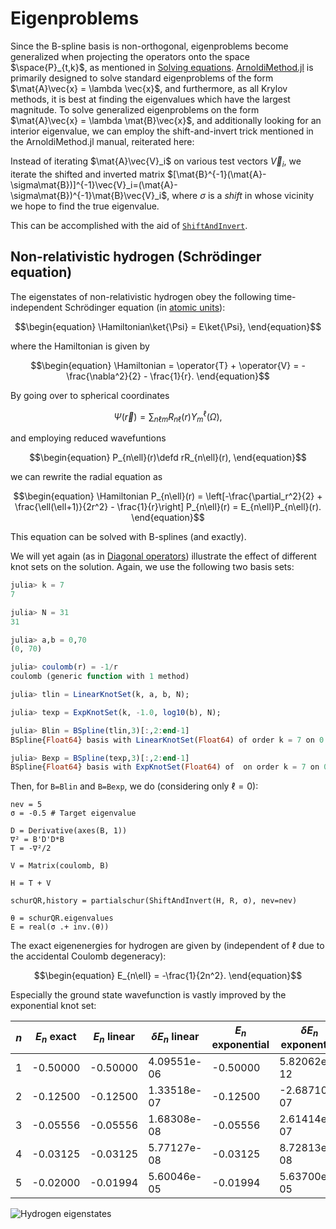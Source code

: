 # Eigenproblems

Since the B-spline basis is non-orthogonal, eigenproblems become
generalized when projecting the operators onto the space
$\space{P}_{t,k}$, as mentioned in [Solving
equations](@ref). [ArnoldiMethod.jl](https://github.com/haampie/ArnoldiMethod.jl)
is primarily designed to solve standard eigenproblems of the form
$\mat{A}\vec{x} = \lambda \vec{x}$, and furthermore, as all Krylov
methods, it is best at finding the eigenvalues which have the largest
magnitude. To solve generalized eigenproblems on the form
$\mat{A}\vec{x} = \lambda \mat{B}\vec{x}$, and additionally looking
for an interior eigenvalue, we can employ the shift-and-invert trick
mentioned in the ArnoldiMethod.jl manual, reiterated here:

Instead of iterating $\mat{A}\vec{V}_i$ on various test vectors
$\vec{V}_i$, we iterate the shifted and inverted matrix
$[\mat{B}^{-1}(\mat{A}-\sigma\mat{B})]^{-1}\vec{V}_i=(\mat{A}-\sigma\mat{B})^{-1}\mat{B}\vec{V}_i$,
where $\sigma$ is a _shift_ in whose vicinity we hope to find the true
eigenvalue.

This can be accomplished with the aid of [`ShiftAndInvert`](@ref).

## Non-relativistic hydrogen (Schrödinger equation)

The eigenstates of non-relativistic hydrogen obey the following
time-independent Schrödinger equation (in [atomic
units](https://en.wikipedia.org/wiki/Hartree_atomic_units)):

$$\begin{equation}
\Hamiltonian\ket{\Psi} = E\ket{\Psi},
\end{equation}$$

where the Hamiltonian is given by

$$\begin{equation}
\Hamiltonian = \operator{T} + \operator{V} = -\frac{\nabla^2}{2} - \frac{1}{r}.
\end{equation}$$

By going over to spherical coordinates

$$\begin{equation}
\Psi(\vec{r})=
\sum_{n\ell m}
R_{n\ell}(r)Y^\ell_m(\Omega),
\end{equation}$$

and employing reduced wavefuntions

$$\begin{equation}
P_{n\ell}(r)\defd rR_{n\ell}(r),
\end{equation}$$

we can rewrite the radial equation as

$$\begin{equation}
\Hamiltonian P_{n\ell}(r) =
\left[-\frac{\partial_r^2}{2} + \frac{\ell(\ell+1)}{2r^2} - \frac{1}{r}\right]
P_{n\ell}(r) = E_{n\ell}P_{n\ell}(r).
\end{equation}$$

This equation can be solved with B-splines (and exactly).

We will yet again (as in [Diagonal operators](@ref)) illustrate the
effect of different knot sets on the solution. Again, we use the
following two basis sets:

```julia
julia> k = 7
7

julia> N = 31
31

julia> a,b = 0,70
(0, 70)

julia> coulomb(r) = -1/r
coulomb (generic function with 1 method)

julia> tlin = LinearKnotSet(k, a, b, N);

julia> texp = ExpKnotSet(k, -1.0, log10(b), N);

julia> Blin = BSpline(tlin,3)[:,2:end-1]
BSpline{Float64} basis with LinearKnotSet(Float64) of order k = 7 on 0.0..70.0 (31 intervals), restricted to basis functions 2..36 ⊂ 1..37

julia> Bexp = BSpline(texp,3)[:,2:end-1]
BSpline{Float64} basis with ExpKnotSet(Float64) of  on order k = 7 on 0,0.1..70.00000000000001 (31 intervals), restricted to basis functions 2..36 ⊂ 1..37
```

Then, for `B=Blin` and `B=Bexp`, we do (considering only $\ell=0$):

```
nev = 5
σ = -0.5 # Target eigenvalue

D = Derivative(axes(B, 1))
∇² = B'D'D*B
T = -∇²/2

V = Matrix(coulomb, B)

H = T + V

schurQR,history = partialschur(ShiftAndInvert(H, R, σ), nev=nev)

θ = schurQR.eigenvalues
E = real(σ .+ inv.(θ))
```

The exact eigenenergies for hydrogen are given by (independent of
$\ell$ due to the accidental Coulomb degeneracy):

$$\begin{equation}
E_{n\ell} = -\frac{1}{2n^2}.
\end{equation}$$

Especially the ground state wavefunction is vastly improved by the
exponential knot set:

| $n$ | $E_n$ exact | $E_n$ linear | $\delta E_n$ linear | $E_n$ exponential | $\delta E_n$ exponential |
|-----|-------------|--------------|---------------------|-------------------|--------------------------|
|   1 |    -0.50000 |     -0.50000 |         4.09551e-06 |          -0.50000 |              5.82062e-12 |
|   2 |    -0.12500 |     -0.12500 |         1.33518e-07 |          -0.12500 |             -2.68710e-07 |
|   3 |    -0.05556 |     -0.05556 |         1.68308e-08 |          -0.05556 |              2.61414e-07 |
|   4 |    -0.03125 |     -0.03125 |         5.77127e-08 |          -0.03125 |              8.72813e-08 |
|   5 |    -0.02000 |     -0.01994 |         5.60046e-05 |          -0.01994 |              5.63700e-05 |

![Hydrogen eigenstates](../figures/bsplines/hydrogen-eigenstates.svg)
